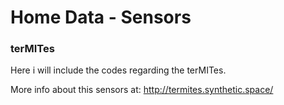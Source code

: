 # Home Data - Sensors
### terMITes ###

Here i will include the codes regarding the terMITes.

More info about this sensors at: http://termites.synthetic.space/

